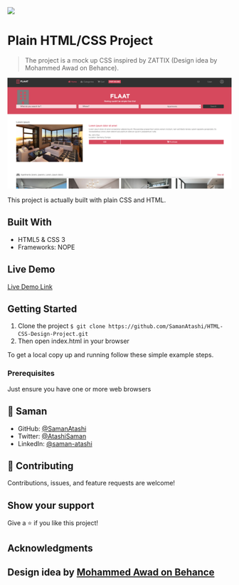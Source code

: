 ![](https://img.shields.io/badge/Microverse-blueviolet)

# Plain HTML/CSS Project

> The project is a mock up CSS inspired by ZATTIX (Design idea by Mohammed Awad on Behance).

![](./img/Screenshot.png)

This project is actually built with plain CSS and HTML.

## Built With

- HTML5 & CSS 3
- Frameworks: NOPE

## Live Demo

[Live Demo Link](https://samanatashi.github.io/HTML-CSS-Design-Project/)

## Getting Started

1. Clone the project
   `$ git clone https://github.com/SamanAtashi/HTML-CSS-Design-Project.git`
2. Then open index.html in your browser

To get a local copy up and running follow these simple example steps.

### Prerequisites

Just ensure you have one or more web browsers

## 👤 **Saman**

- GitHub: [@SamanAtashi](https://github.com/SamanAtashi)
- Twitter: [@AtashiSaman](https://twitter.com/AtashiSaman)
- LinkedIn: [@saman-atashi](https://www.linkedin.com/in/saman-atashi-9539911b0)

## 🤝 Contributing

Contributions, issues, and feature requests are welcome!

## Show your support

Give a ⭐️ if you like this project!

## Acknowledgments

## Design idea by [Mohammed Awad on Behance](https://www.behance.net/M_Awad)
